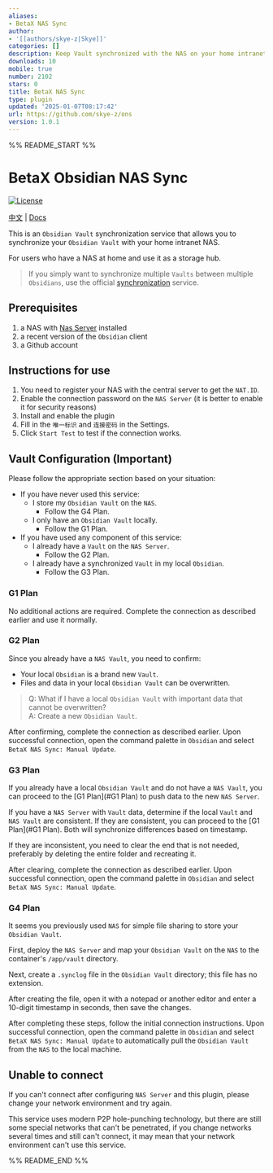 ```yaml
---
aliases:
- BetaX NAS Sync
author:
- '[[authors/skye-z|Skye]]'
categories: []
description: Keep Vault synchronized with the NAS on your home intranet.
downloads: 10
mobile: true
number: 2102
stars: 0
title: BetaX NAS Sync
type: plugin
updated: '2025-01-07T08:17:42'
url: https://github.com/skye-z/ons
version: 1.0.1
---
```


%% README_START %%

# BetaX Obsidian NAS Sync

[![License](https://img.shields.io/badge/License-AGPLv3-blue.svg)](https://www.gnu.org/licenses/agpl-3.0.html)

[中文](README_zh.md) | [Docs](https://skye-z.github.io/ons/)

This is an `Obsidian Vault` synchronization service that allows you to synchronize your `Obsidian Vault` with your home intranet NAS.

For users who have a NAS at home and use it as a storage hub.

> If you simply want to synchronize multiple `Vaults` between multiple `Obsidians`, use the official [synchronization](https://obsidian.md/sync) service.

## Prerequisites

1. a NAS with [Nas Server](nas-server) installed
2. a recent version of the `Obsidian` client
3. a Github account

## Instructions for use

1. You need to register your NAS with the central server to get the `NAT.ID`.
2. Enable the connection password on the `NAS Server` (it is better to enable it for security reasons)
3. Install and enable the plugin
4. Fill in the `唯一标识` and `连接密码` in the Settings.
5. Click `Start Test` to test if the connection works.

## Vault Configuration (Important)

Please follow the appropriate section based on your situation:

- If you have never used this service:
  - I store my `Obsidian Vault` on the `NAS`.
    - Follow the G4 Plan.
  - I only have an `Obsidian Vault` locally.
    - Follow the G1 Plan.
- If you have used any component of this service:
  - I already have a `Vault` on the `NAS Server`.
    - Follow the G2 Plan.
  - I already have a synchronized `Vault` in my local `Obsidian`.
    - Follow the G3 Plan.

### G1 Plan

No additional actions are required. Complete the connection as described earlier and use it normally.

### G2 Plan

Since you already have a `NAS Vault`, you need to confirm:

- Your local `Obsidian` is a brand new `Vault`.
- Files and data in your local `Obsidian Vault` can be overwritten.

> Q: What if I have a local `Obsidian Vault` with important data that cannot be overwritten? <br/>
> A: Create a new `Obsidian Vault`.

After confirming, complete the connection as described earlier. Upon successful connection, open the command palette in `Obsidian` and select `BetaX NAS Sync: Manual Update`.

### G3 Plan

If you already have a local `Obsidian Vault` and do not have a `NAS Vault`, you can proceed to the [G1 Plan](#G1 Plan) to push data to the new `NAS Server`.

If you have a `NAS Server` with `Vault` data, determine if the local `Vault` and `NAS Vault` are consistent. If they are consistent, you can proceed to the [G1 Plan](#G1 Plan). Both will synchronize differences based on timestamp.

If they are inconsistent, you need to clear the end that is not needed, preferably by deleting the entire folder and recreating it.

After clearing, complete the connection as described earlier. Upon successful connection, open the command palette in `Obsidian` and select `BetaX NAS Sync: Manual Update`.

### G4 Plan

It seems you previously used `NAS` for simple file sharing to store your `Obsidian Vault`.

First, deploy the `NAS Server` and map your `Obsidian Vault` on the `NAS` to the container's `/app/vault` directory.

Next, create a `.synclog` file in the `Obsidian Vault` directory; this file has no extension.

After creating the file, open it with a notepad or another editor and enter a 10-digit timestamp in seconds, then save the changes.

After completing these steps, follow the initial connection instructions. Upon successful connection, open the command palette in `Obsidian` and select `BetaX NAS Sync: Manual Update` to automatically pull the `Obsidian Vault` from the `NAS` to the local machine.

## Unable to connect

If you can't connect after configuring `NAS Server` and this plugin, please change your network environment and try again.

This service uses modern P2P hole-punching technology, but there are still some special networks that can't be penetrated, if you change networks several times and still can't connect, it may mean that your network environment can't use this service.


%% README_END %%
